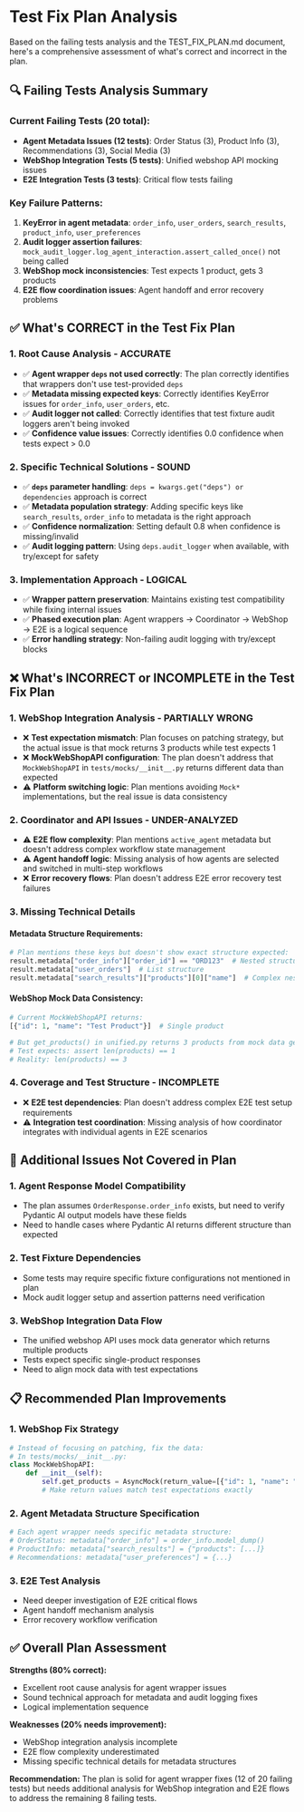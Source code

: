 # Test Fix Plan Analysis

Based on the failing tests analysis and the TEST_FIX_PLAN.md document, here's a comprehensive assessment of what's correct and incorrect in the plan.

## 🔍 **Failing Tests Analysis Summary**

### Current Failing Tests (20 total):
- **Agent Metadata Issues (12 tests)**: Order Status (3), Product Info (3), Recommendations (3), Social Media (3)
- **WebShop Integration Tests (5 tests)**: Unified webshop API mocking issues
- **E2E Integration Tests (3 tests)**: Critical flow tests failing

### Key Failure Patterns:
1. **KeyError in agent metadata**: `order_info`, `user_orders`, `search_results`, `product_info`, `user_preferences`
2. **Audit logger assertion failures**: `mock_audit_logger.log_agent_interaction.assert_called_once()` not being called
3. **WebShop mock inconsistencies**: Test expects 1 product, gets 3 products
4. **E2E flow coordination issues**: Agent handoff and error recovery problems

## ✅ **What's CORRECT in the Test Fix Plan**

### 1. **Root Cause Analysis - ACCURATE**
- ✅ **Agent wrapper `deps` not used correctly**: The plan correctly identifies that wrappers don't use test-provided `deps`
- ✅ **Metadata missing expected keys**: Correctly identifies KeyError issues for `order_info`, `user_orders`, etc.
- ✅ **Audit logger not called**: Correctly identifies that test fixture audit loggers aren't being invoked
- ✅ **Confidence value issues**: Correctly identifies 0.0 confidence when tests expect > 0.0

### 2. **Specific Technical Solutions - SOUND**
- ✅ **`deps` parameter handling**: `deps = kwargs.get("deps") or dependencies` approach is correct
- ✅ **Metadata population strategy**: Adding specific keys like `search_results`, `order_info` to metadata is the right approach
- ✅ **Confidence normalization**: Setting default 0.8 when confidence is missing/invalid
- ✅ **Audit logging pattern**: Using `deps.audit_logger` when available, with try/except for safety

### 3. **Implementation Approach - LOGICAL**
- ✅ **Wrapper pattern preservation**: Maintains existing test compatibility while fixing internal issues
- ✅ **Phased execution plan**: Agent wrappers → Coordinator → WebShop → E2E is a logical sequence
- ✅ **Error handling strategy**: Non-failing audit logging with try/except blocks

## ❌ **What's INCORRECT or INCOMPLETE in the Test Fix Plan**

### 1. **WebShop Integration Analysis - PARTIALLY WRONG**
- ❌ **Test expectation mismatch**: Plan focuses on patching strategy, but the actual issue is that mock returns 3 products while test expects 1
- ❌ **MockWebShopAPI configuration**: The plan doesn't address that `MockWebShopAPI` in `tests/mocks/__init__.py` returns different data than expected
- ⚠️ **Platform switching logic**: Plan mentions avoiding `Mock*` implementations, but the real issue is data consistency

### 2. **Coordinator and API Issues - UNDER-ANALYZED**
- ⚠️ **E2E flow complexity**: Plan mentions `active_agent` metadata but doesn't address complex workflow state management
- ⚠️ **Agent handoff logic**: Missing analysis of how agents are selected and switched in multi-step workflows
- ❌ **Error recovery flows**: Plan doesn't address E2E error recovery test failures

### 3. **Missing Technical Details**

#### **Metadata Structure Requirements**:
```python
# Plan mentions these keys but doesn't show exact structure expected:
result.metadata["order_info"]["order_id"] == "ORD123"  # Nested structure
result.metadata["user_orders"]  # List structure  
result.metadata["search_results"]["products"][0]["name"]  # Complex nested structure
```

#### **WebShop Mock Data Consistency**:
```python
# Current MockWebShopAPI returns:
[{"id": 1, "name": "Test Product"}]  # Single product

# But get_products() in unified.py returns 3 products from mock data generator
# Test expects: assert len(products) == 1
# Reality: len(products) == 3
```

### 4. **Coverage and Test Structure - INCOMPLETE**
- ❌ **E2E test dependencies**: Plan doesn't address complex E2E test setup requirements
- ⚠️ **Integration test coordination**: Missing analysis of how coordinator integrates with individual agents in E2E scenarios

## 🔧 **Additional Issues Not Covered in Plan**

### 1. **Agent Response Model Compatibility**
- The plan assumes `OrderResponse.order_info` exists, but need to verify Pydantic AI output models have these fields
- Need to handle cases where Pydantic AI returns different structure than expected

### 2. **Test Fixture Dependencies** 
- Some tests may require specific fixture configurations not mentioned in plan
- Mock audit logger setup and assertion patterns need verification

### 3. **WebShop Integration Data Flow**
- The unified webshop API uses mock data generator which returns multiple products
- Tests expect specific single-product responses
- Need to align mock data with test expectations

## 📋 **Recommended Plan Improvements**

### 1. **WebShop Fix Strategy**
```python
# Instead of focusing on patching, fix the data:
# In tests/mocks/__init__.py:
class MockWebShopAPI:
    def __init__(self):
        self.get_products = AsyncMock(return_value=[{"id": 1, "name": "Test Product"}])
        # Make return values match test expectations exactly
```

### 2. **Agent Metadata Structure Specification**
```python
# Each agent wrapper needs specific metadata structure:
# OrderStatus: metadata["order_info"] = order_info.model_dump()
# ProductInfo: metadata["search_results"] = {"products": [...]}
# Recommendations: metadata["user_preferences"] = {...}
```

### 3. **E2E Test Analysis**
- Need deeper investigation of E2E critical flows
- Agent handoff mechanism analysis
- Error recovery workflow verification

## ✅ **Overall Plan Assessment**

**Strengths (80% correct):**
- Excellent root cause analysis for agent wrapper issues
- Sound technical approach for metadata and audit logging fixes
- Logical implementation sequence

**Weaknesses (20% needs improvement):**
- WebShop integration analysis incomplete
- E2E flow complexity underestimated  
- Missing specific technical details for metadata structures

**Recommendation:** The plan is solid for agent wrapper fixes (12 of 20 failing tests) but needs additional analysis for WebShop integration and E2E flows to address the remaining 8 failing tests.